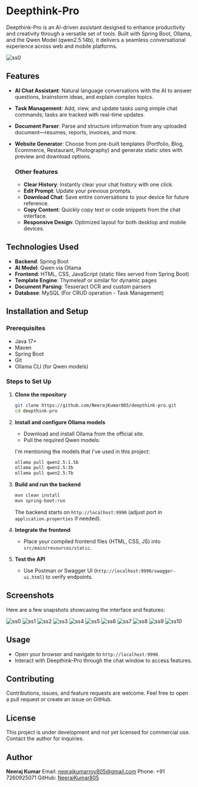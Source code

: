 # Deepthink-Pro

Deepthink-Pro is an AI-driven assistant designed to enhance productivity and creativity through a versatile set of tools. Built with Spring Boot, Ollama, and the Qwen Model (qwen2.5:14b), it delivers a seamless conversational experience across web and mobile platforms.

![ss0](https://github.com/user-attachments/assets/ced1c0dc-a126-4c5d-9e04-b88227cd4d80)

## Features

* **AI Chat Assistant**: Natural language conversations with the AI to answer questions, brainstorm ideas, and explain complex topics.
* **Task Management**: Add, view, and update tasks using simple chat commands; tasks are tracked with real-time updates.
* **Document Parser**: Parse and structure information from any uploaded document—resumes, reports, invoices, and more.
* **Website Generator**: Choose from pre-built templates (Portfolio, Blog, Ecommerce, Restaurant, Photography) and generate static sites with preview and download options.

    ### Other features
    
    * **Clear History**: Instantly clear your chat history with one click.
    * **Edit Prompt**: Update your previous prompts.
    * **Download Chat**: Save entire conversations to your device for future reference.
    * **Copy Content**: Quickly copy text or code snippets from the chat interface.
    * **Responsive Design**: Optimized layout for both desktop and mobile devices.

## Technologies Used

* **Backend**: Spring Boot
* **AI Model**: Qwen via Ollama
* **Frontend**: HTML, CSS, JavaScript (static files served from Spring Boot)
* **Template Engine**: Thymeleaf or similar for dynamic pages
* **Document Parsing**: Tesseract OCR and custom parsers
* **Database**: MySQL (For CRUD operation - Task Management)

## Installation and Setup

### Prerequisites

* Java 17+
* Maven
* Spring Boot
* Git
* Ollama CLI (for Qwen models)

### Steps to Set Up

1. **Clone the repository**

   ```bash
   git clone https://github.com/NeerajKumar805/deepthink-pro.git
   cd deepthink-pro
   ```

2. **Install and configure Ollama models**

   * Download and install Ollama from the official site.
   * Pull the required Qwen models:

    I'm mentioning the models that I've used in this project:

     ```bash
     ollama pull qwen2.5:1.5b
     ollama pull qwen2.5:3b
     ollama pull qwen2.5:7b
     ```

3. **Build and run the backend**

   ```bash
   mvn clean install
   mvn spring-boot:run
   ```

   The backend starts on `http://localhost:9990` (adjust port in `application.properties` if needed).

4. **Integrate the frontend**

   * Place your compiled frontend files (HTML, CSS, JS) into `src/main/resources/static`.

5. **Test the API**

   * Use Postman or Swagger UI (`http://localhost:9990/swagger-ui.html`) to verify endpoints.

## Screenshots

Here are a few snapshots showcasing the interface and features:

![ss0](https://github.com/user-attachments/assets/ced1c0dc-a126-4c5d-9e04-b88227cd4d80)
![ss1](https://github.com/user-attachments/assets/5104d15a-26e0-42fb-95c7-0be986809b07)
![ss2](https://github.com/user-attachments/assets/3771e04c-ce7d-43d8-b2cd-53510ad9be1a)
![ss3](https://github.com/user-attachments/assets/e4fc6af5-4bcf-4cb6-9c97-8109e40a2e6e)
![ss4](https://github.com/user-attachments/assets/65efdfb6-469e-4209-9a03-4add105b30c3)
![ss5](https://github.com/user-attachments/assets/89a023d7-4cfe-409c-b688-c4f8eb1cba0b)
![ss6](https://github.com/user-attachments/assets/cff52b19-ee2c-453c-9b19-fa14586feedb)
![ss7](https://github.com/user-attachments/assets/fcaaf4f7-e57a-4c64-b555-bd2656d452b0)
![ss8](https://github.com/user-attachments/assets/c9b1e9f7-9956-40f9-ac24-653ab7400ae0)
![ss9](https://github.com/user-attachments/assets/2d116ca0-e7b7-42d9-9dab-a09a0efea669)
![ss10](https://github.com/user-attachments/assets/4fa2bb09-f9f2-4276-82f6-4992bb35037e)


## Usage

* Open your browser and navigate to `http://localhost:9990`.
* Interact with Deepthink-Pro through the chat window to access features.

## Contributing

Contributions, issues, and feature requests are welcome. Feel free to open a pull request or create an issue on GitHub.

## License

This project is under development and not yet licensed for commercial use. Contact the author for inquiries.

## Author

**Neeraj Kumar**
Email: [neerajkumarroy805@gmail.com](mailto:neerajkumarroy805@gmail.com)
Phone: +91 7260925071
GitHub: [NeerajKumar805](https://github.com/NeerajKumar805)
